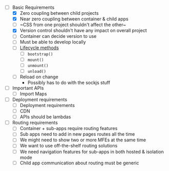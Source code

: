 - [ ] Basic Requirements
  - [x] Zero coupling between child projects
  - [x] Near zero coupling between container & child apps
  - [ ] ~CSS from one project shouldn't affect the other~
  - [x] Version control shouldn't have any impact on overall project
  - [ ] Container can decide version to use
  - [ ] Must be able to develop locally
  - [ ] [Lifecycle methods](https://single-spa.js.org/docs/building-applications/#registered-application-lifecycle)
      - [ ] `bootstrap()`
      - [ ] `mount()`
      - [ ] `unmount()`
      - [ ] `unload()`
  - [ ] Reload on change
    - Possibly has to do with the sockjs stuff

- [ ] Important APIs
  - [ ] Import Maps

- [ ] Deployment requirements
  - [ ] Deployment requirements
  - [ ] CDN
  - [ ] APIs should be lambdas

- [ ] Routing requirements
  - [ ] Container + sub-apps require routing features
  - [ ] Sub apps need to add in new pages routes all the time
  - [ ] We might need to show two or more MFEs at the same time
  - [ ] We want to use off-the-shelf routing solutions
  - [ ] We need navigation features for sub-apps in both hosted & isolation mode
  - [ ] Child app communication about routing must be generic
